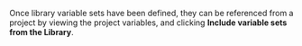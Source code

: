Once library variable sets have been defined, they can be referenced from a project by viewing the project variables, and clicking **Include variable sets from the Library**.